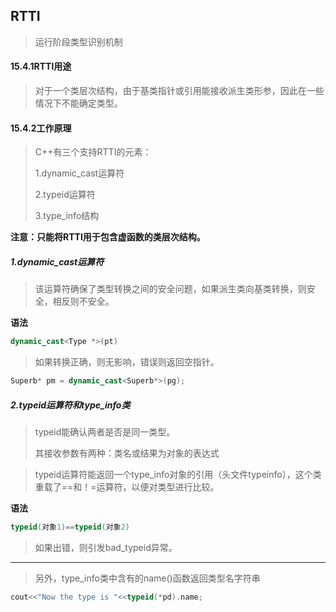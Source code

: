 ## RTTI

> 运行阶段类型识别机制

#### 15.4.1RTTI用途

> 对于一个类层次结构，由于基类指针或引用能接收派生类形参，因此在一些情况下不能确定类型。

#### 15.4.2工作原理

> C++有三个支持RTTI的元素：
>
> 1.dynamic_cast运算符
>
> 2.typeid运算符
>
> 3.type_info结构

**注意：只能将RTTI用于包含虚函数的类层次结构。**

##### 1.dynamic_cast运算符

> 该运算符确保了类型转换之间的安全问题，如果派生类向基类转换，则安全，相反则不安全。

**语法**

```c++
dynamic_cast<Type *>(pt)
```

> 如果转换正确，则无影响，错误则返回空指针。

```c++
Superb* pm = dynamic_cast<Superb*>(pg);
```

##### 2.typeid运算符和type_info类

> typeid能确认两者是否是同一类型。
>
> 其接收参数有两种：类名或结果为对象的表达式

> typeid运算符能返回一个type_info对象的引用（头文件typeinfo），这个类重载了==和！=运算符，以便对类型进行比较。

**语法**

```c++
typeid(对象1)==typeid(对象2)
```

> 如果出错，则引发bad_typeid异常。

---

> 另外，type_info类中含有的name()函数返回类型名字符串

```c++
cout<<"Now the type is "<<typeid(*pd).name;
```

